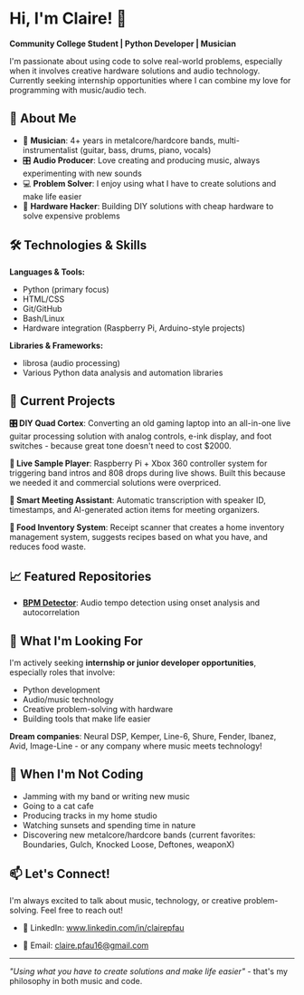 # Hi, I'm Claire! 👋

**Community College Student | Python Developer | Musician**

I'm passionate about using code to solve real-world problems, especially when it involves creative hardware solutions and audio technology. Currently seeking internship opportunities where I can combine my love for programming with music/audio tech.

## 🎵 About Me

- 🎸 **Musician**: 4+ years in metalcore/hardcore bands, multi-instrumentalist (guitar, bass, drums, piano, vocals)
- 🎛️ **Audio Producer**: Love creating and producing music, always experimenting with new sounds
- 💻 **Problem Solver**: I enjoy using what I have to create solutions and make life easier
- 🔧 **Hardware Hacker**: Building DIY solutions with cheap hardware to solve expensive problems

## 🛠️ Technologies & Skills

**Languages & Tools:**
- Python (primary focus)
- HTML/CSS
- Git/GitHub
- Bash/Linux
- Hardware integration (Raspberry Pi, Arduino-style projects)

**Libraries & Frameworks:**
- librosa (audio processing)
- Various Python data analysis and automation libraries

## 🚀 Current Projects

**🎛️ DIY Quad Cortex**: Converting an old gaming laptop into an all-in-one live guitar processing solution with analog controls, e-ink display, and foot switches - because great tone doesn't need to cost $2000.

**🎵 Live Sample Player**: Raspberry Pi + Xbox 360 controller system for triggering band intros and 808 drops during live shows. Built this because we needed it and commercial solutions were overpriced.

**🤖 Smart Meeting Assistant**: Automatic transcription with speaker ID, timestamps, and AI-generated action items for meeting organizers.

**🛒 Food Inventory System**: Receipt scanner that creates a home inventory management system, suggests recipes based on what you have, and reduces food waste.

## 📈 Featured Repositories

- **[BPM Detector](https://github.com/clairepfau/bmp-detector)**: Audio tempo detection using onset analysis and autocorrelation

## 🎯 What I'm Looking For

I'm actively seeking **internship or junior developer opportunities**, especially roles that involve:
- Python development
- Audio/music technology
- Creative problem-solving with hardware
- Building tools that make life easier

**Dream companies**: Neural DSP, Kemper, Line-6, Shure, Fender, Ibanez, Avid, Image-Line - or any company where music meets technology!

## 🤘 When I'm Not Coding

- Jamming with my band or writing new music
- Going to a cat cafe
- Producing tracks in my home studio  
- Watching sunsets and spending time in nature
- Discovering new metalcore/hardcore bands (current favorites: Boundaries, Gulch, Knocked Loose, Deftones, weaponX)

## 📫 Let's Connect!

I'm always excited to talk about music, technology, or creative problem-solving. Feel free to reach out!

- 💼 LinkedIn: www.linkedin.com/in/clairepfau

- 📧 Email: claire.pfau16@gmail.com

---

*"Using what you have to create solutions and make life easier"* - that's my philosophy in both music and code.

